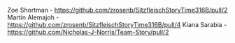 Zoe Shortman - https://github.com/zrosenb/SitzfleischStoryTime316B/pull/2
Martin Alemajoh - https://github.com/zrosenb/SitzfleischStoryTime316B/pull/4
Kiana Sarabia - https://github.com/Nicholas-J-Norris/Team-Story/pull/2
